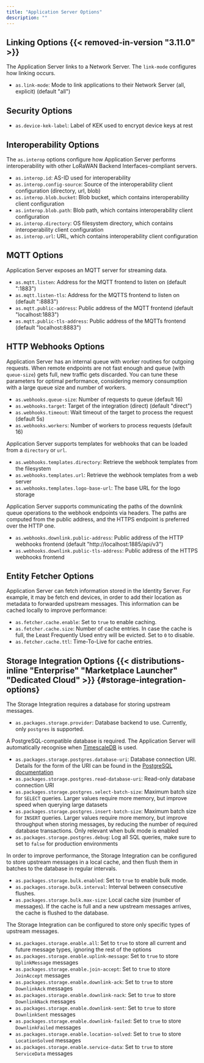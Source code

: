 ```yaml
---
title: "Application Server Options"
description: ""
---
```


## Linking Options {{< removed-in-version "3.11.0" >}}

The Application Server links to a Network Server. The `link-mode` configures how linking occurs.

- `as.link-mode`: Mode to link applications to their Network Server (all, explicit) (default "all")

## Security Options

- `as.device-kek-label`: Label of KEK used to encrypt device keys at rest

## Interoperability Options

The `as.interop` options configure how Application Server performs interoperability with other LoRaWAN Backend Interfaces-compliant servers.

- `as.interop.id`: AS-ID used for interoperability
- `as.interop.config-source`: Source of the interoperability client configuration (directory, url, blob)
- `as.interop.blob.bucket`: Blob bucket, which contains interoperability client configuration
- `as.interop.blob.path`: Blob path, which contains interoperability client configuration
- `as.interop.directory`: OS filesystem directory, which contains interoperability client configuration
- `as.interop.url`: URL, which contains interoperability client configuration

## MQTT Options

Application Server exposes an MQTT server for streaming data.

- `as.mqtt.listen`: Address for the MQTT frontend to listen on (default ":1883")
- `as.mqtt.listen-tls`: Address for the MQTTS frontend to listen on (default ":8883")
- `as.mqtt.public-address`: Public address of the MQTT frontend (default "localhost:1883")
- `as.mqtt.public-tls-address`: Public address of the MQTTs frontend (default "localhost:8883")

## HTTP Webhooks Options

Application Server has an internal queue with worker routines for outgoing requests. When remote endpoints are not fast enough and queue (with `queue-size`) gets full, new traffic gets discarded. You can tune these parameters for optimal performance, considering memory consumption with a large queue size and number of workers.

- `as.webhooks.queue-size`: Number of requests to queue (default 16)
- `as.webhooks.target`: Target of the integration (direct) (default "direct")
- `as.webhooks.timeout`: Wait timeout of the target to process the request (default 5s)
- `as.webhooks.workers`: Number of workers to process requests (default 16)

Application Server supports templates for webhooks that can be loaded from a `directory` or `url`.

- `as.webhooks.templates.directory`: Retrieve the webhook templates from the filesystem
- `as.webhooks.templates.url`: Retrieve the webhook templates from a web server
- `as.webhooks.templates.logo-base-url`: The base URL for the logo storage

Application Server supports communicating the paths of the downlink queue operations to the webhook endpoints via headers. The paths are computed from the public address, and the HTTPS endpoint is preferred over the HTTP one.

- `as.webhooks.downlink.public-address`: Public address of the HTTP webhooks frontend (default "http://localhost:1885/api/v3")
- `as.webhooks.downlink.public-tls-address`: Public address of the HTTPS webhooks frontend

## Entity Fetcher Options

Application Server can fetch information stored in the Identity Server. For example, it may be fetch end devices, in order to add their location as metadata to forwarded upstream messages. This information can be cached locally to improve performance:

- `as.fetcher.cache.enable`: Set to `true` to enable caching.
- `as.fetcher.cache.size`: Number of cache entries. In case the cache is full, the Least Frequently Used entry will be evicted. Set to `0` to disable.
- `as.fetcher.cache.ttl`: Time-To-Live for cache entries.

## Storage Integration Options {{< distributions-inline "Enterprise" "Marketplace Launcher" "Dedicated Cloud" >}} {#storage-integration-options}

The Storage Integration requires a database for storing upstream messages.

- `as.packages.storage.provider`: Database backend to use. Currently, only `postgres` is supported.

A PostgreSQL-compatible database is required. The Application Server will automatically recognise when [TimescaleDB](https://www.timescale.com) is used.

- `as.packages.storage.postgres.database-uri`: Database connection URI. Details for the form of the URI can be found in the [PostgreSQL documentation](https://www.postgresql.org/docs/current/libpq-connect.html#LIBPQ-CONNSTRING)
- `as.packages.storage.postgres.read-database-uri`: Read-only database connection URI
- `as.packages.storage.postgres.select-batch-size`: Maximum batch size for `SELECT` queries. Larger values require more memory, but improve speed when querying large datasets
- `as.packages.storage.postgres.insert-batch-size`: Maximum batch size for `INSERT` queries. Larger values require more memory, but improve throughput when storing messages, by reducing the number of required database transactions. Only relevant when bulk mode is enabled
- `as.packages.storage.postgres.debug`: Log all SQL queries, make sure to set to `false` for production environments

In order to improve performance, the Storage Integration can be configured to store upstream messages in a local cache, and then flush them in batches to the database in regular intervals.

- `as.packages.storage.bulk.enabled`: Set to `true` to enable bulk mode.
- `as.packages.storage.bulk.interval`: Interval between consecutive flushes.
- `as.packages.storage.bulk.max-size`: Local cache size (number of messages). If the cache is full and a new upstream messages arrives, the cache is flushed to the database.

The Storage Integration can be configured to store only specific types of upstream messages.

- `as.packages.storage.enable.all`: Set to `true` to store all current and future message types, ignoring the rest of the options
- `as.packages.storage.enable.uplink-message`: Set to `true` to store `UplinkMessage` messages
- `as.packages.storage.enable.join-accept`: Set to `true` to store `JoinAccept` messages
- `as.packages.storage.enable.downlink-ack`: Set to `true` to store `DownlinkAck` messages
- `as.packages.storage.enable.downlink-nack`: Set to `true` to store `DownlinkNack` messages
- `as.packages.storage.enable.downlink-sent`: Set to `true` to store `DownlinkSent` messages
- `as.packages.storage.enable.downlink-failed`: Set to `true` to store `DownlinkFailed` messages
- `as.packages.storage.enable.location-solved`: Set to `true` to store `LocationSolved` messages
- `as.packages.storage.enable.service-data`: Set to `true` to store `ServiceData` messages
